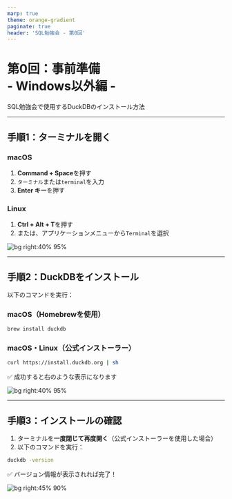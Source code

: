 ```yaml
---
marp: true
theme: orange-gradient
paginate: true
header: 'SQL勉強会 - 第0回'
---
```


<!-- _class: lead -->

# 第0回：事前準備<br />- Windows以外編 -

SQL勉強会で使用するDuckDBのインストール方法

---

## 手順1：ターミナルを開く

### macOS
1. **Command + Space**を押す
2. `ターミナル`または`terminal`を入力
3. **Enter キー**を押す

### Linux
1. **Ctrl + Alt + T**を押す
2. または、アプリケーションメニューから`Terminal`を選択

![bg right:40% 95%](https://github.com/user-attachments/assets/fd0af0fb-d993-419d-b614-d96321e5eca5)

---

## 手順2：DuckDBをインストール

以下のコマンドを実行：

### macOS（Homebrewを使用）
```bash
brew install duckdb
```

### macOS・Linux（公式インストーラー）
```bash
curl https://install.duckdb.org | sh
```

✅ 成功すると右のような表示になります

![bg right:40% 95%](https://github.com/user-attachments/assets/a3ed2bec-4df0-4ec9-bd5c-fc250ed66231)

---

## 手順3：インストールの確認

1. ターミナルを**一度閉じて再度開く**（公式インストーラーを使用した場合）
2. 以下のコマンドを実行：

```bash
duckdb -version
```

✅ バージョン情報が表示されれば完了！

![bg right:45% 90%](https://github.com/user-attachments/assets/c29e9871-e43a-4fcd-8ea5-223b83660444)

